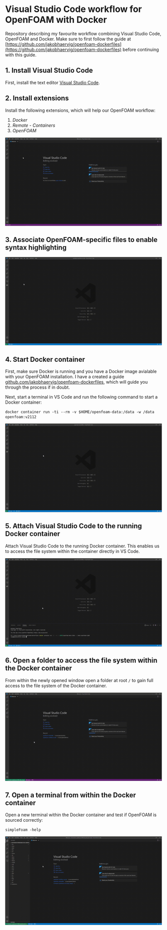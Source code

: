 # Visual Studio Code workflow for OpenFOAM with Docker
Repository describing my favourite workflow combining Visual Studio Code, OpenFOAM and Docker. Make sure to first follow the guide at [https://github.com/jakobhaervig/openfoam-dockerfiles](https://github.com/jakobhaervig/openfoam-dockerfiles) before continuing with this guide.

## 1. Install Visual Studio Code
First, install the text editor [Visual Studio Code](https://code.visualstudio.com).

## 2. Install extensions
Install the following extensions, which will help our OpenFOAM workflow:
1. *Docker*
2. *Remote - Containers*
3. *OpenFOAM*

![](installExtensions.gif)

## 3. Associate OpenFOAM-specific files to enable syntax highlighting

![](associateFileExtensions.gif)

## 4. Start Docker container
First, make sure Docker is running and you have a Docker image avialable with your OpenFOAM installation. I have a created a guide [github.com/jakobhaervig/openfoam-dockerfiles](https://github.com/jakobhaervig/openfoam-dockerfiles), which will guide you through the process if in doubt.

Next, start a terminal in VS Code and run the following command to start a Docker container:

```shell
docker container run -ti --rm -v $HOME/openfoam-data:/data -w /data openfoam:v2112

```

![](startContainer.gif)

## 5. Attach Visual Studio Code to the running Docker container
Attach Visual Studio Code to the running Docker container. This enables us to access the file system within the container directly in VS Code.

![](attachVSCode.gif)

## 6. Open a folder to access the file system within the Docker container
From within the newly opened window open a folder at root ``/`` to gain full access to the file system of the Docker container.

![](openFolder.gif)

## 7. Open a terminal from within the Docker container
Open a new terminal within the Docker container and test if OpenFOAM is sourced correctly:
```shell
simpleFoam -help

```
![](terminalInContainer.gif)